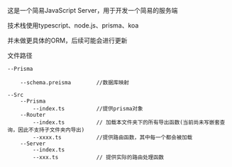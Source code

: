 这是一个简易JavaScript Server，用于开发一个简易的服务端

技术栈使用typescript、node.js、prisma、koa

并未做更具体的ORM，后续可能会进行更新

文件路径

```
--Prisma

	--schema.preisma		//数据库映射

--Src
	--Prisma
		--index.ts			//提供prisma对象
	--Router
		--index.ts			// 加载本文件夹下的所有导出函数(当前尚未写嵌套查询，因此不支持子文件夹内导出)
		--xxxx.ts			//提供路由函数，其中每一个都会被加载
	--Server
		--index.ts
		--xxx.ts			// 提供实际的路由处理函数
```

